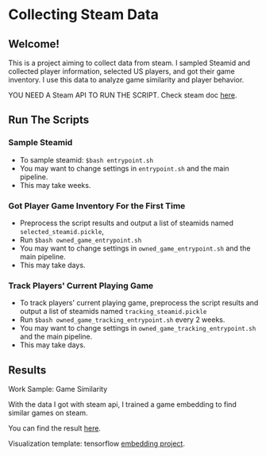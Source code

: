 
# Collecting Steam Data
## Welcome!
This is a project aiming to collect data from steam. I sampled Steamid and collected player information, selected US players, and got their game inventory. I use this data to analyze game similarity and player behavior.

YOU NEED A Steam API TO RUN THE SCRIPT. Check steam doc [here](https://steamcommunity.com/dev).

## Run The Scripts
### Sample Steamid
- To sample steamid: `$bash entrypoint.sh` 
- You may want to change settings in `entrypoint.sh` and the main pipeline. 
- This may take weeks.

### Got Player Game Inventory For the First Time
- Preprocess the script results and output a list of steamids named `selected_steamid.pickle`, 
- Run `$bash owned_game_entrypoint.sh`
- You may want to change settings in `owned_game_entrypoint.sh` and the main pipeline. 
- This may take days.

### Track Players' Current Playing Game
- To track players' current playing game, preprocess the script results and output a list of steamids named `tracking_steamid.pickle`
- Run `$bash owned_game_tracking_entrypoint.sh` every 2 weeks.
- You may want to change settings in `owned_game_tracking_entrypoint.sh` and the main pipeline. 
- This may take days.


## Results

Work Sample: Game Similarity

With the data I got with steam api, I trained a game embedding to find similar games on steam. 

You can find the result [here](http://www.jessicawangds.com/steam_game_embedding/).

Visualization template: tensorflow [embedding project](https://github.com/tensorflow/embedding-projector-standalone).

